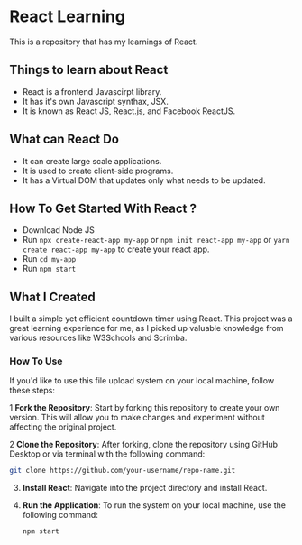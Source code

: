 # React Learning
This is a repository that has my learnings of React.

## Things to learn about React
- React is a frontend Javascirpt library.
- It has it's own Javascript synthax, JSX.
- It is known as React JS, React.js, and Facebook ReactJS.

## What can React Do
- It can create large scale applications.
- It is used to create client-side programs.
- It has a Virtual DOM that updates only what needs to be updated.

## How To Get Started With React ?
- Download Node JS
- Run `npx create-react-app my-app` or `npm init react-app my-app` or `yarn create react-app my-app` to create your react app.
- Run `cd my-app`
- Run `npm start`

##  What I Created 
I built a simple yet efficient countdown timer using React. This project was a great learning experience for me, as I picked up valuable knowledge from various resources like W3Schools and Scrimba.

### How To Use
If you'd like to use this file upload system on your local machine, follow these steps:

1 **Fork the Repository**: Start by forking this repository to create your own version. This will allow you to make changes and experiment without affecting the original project.

2 **Clone the Repository**: After forking, clone the repository using GitHub Desktop or via terminal with the following command:
   
   ```bash
   git clone https://github.com/your-username/repo-name.git
   ```
3. **Install React**: Navigate into the project directory and install React.
   
4. **Run the Application**: To run the system on your local machine, use the following command:

   ```bash
   npm start
   ```
